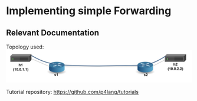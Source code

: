 # Implementing simple Forwarding


## Relevant Documentation

Topology used: ![simple-topo](./simple-topo/simple-topo.jpg)

Tutorial repository: https://github.com/p4lang/tutorials

